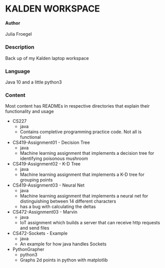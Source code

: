 KALDEN WORKSPACE
================

#### Author ####
Julia Froegel  

### Description ###  
Back up of my Kalden laptop workspace

### Language ###
Java 10 and a little python3

### Content ###
Most content has READMEs in respective directories that explain their functionality and usage

- CS227
    - java
    - Contains completive programming practice code. Not all is functional
- CS419-Assignment01 - Decision Tree
    - java
    - Machine learning assignment that implements a decision tree for identifying poisonous mushroom
- CS419-Assignment02 - K-D Tree
    - java
    - Machine learning assignment that implements a K-D tree for grouping points
- CS419-Assignment03 - Neural Net
    - java
    - Machine learning assignment that implements a neural net for distinguishing between 14 different characters
    - has a bug with calculating the deltas
- CS472-Assignment03 - Marvin
    - java
    - IoT assignment which builds a server that can receive http requests and send files
- CS472-Sockets - Example
    - java
    - An example for how java handles Sockets
- PythonGrapher
    - python3
    - Graphs 2d points in python with matplotlib
